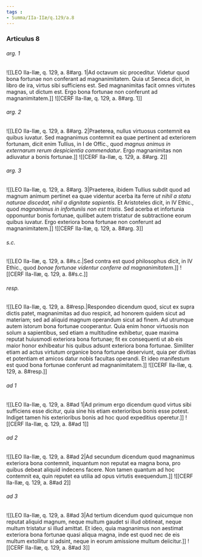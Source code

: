 ```yaml
---
tags : 
- Summa/IIa-IIæ/q.129/a.8
---
```


### Articulus 8

###### arg. 1
![[LEO IIa-IIæ, q. 129, a. 8#arg. 1|Ad octavum sic proceditur. Videtur quod bona fortunae non conferant ad magnanimitatem. Quia ut Seneca dicit, in libro de ira, virtus sibi sufficiens est. Sed magnanimitas facit omnes virtutes magnas, ut dictum est. Ergo bona fortunae non conferunt ad magnanimitatem.]]
![[CERF IIa-IIæ, q. 129, a. 8#arg. 1]]

###### arg. 2
![[LEO IIa-IIæ, q. 129, a. 8#arg. 2|Praeterea, nullus virtuosus contemnit ea quibus iuvatur. Sed magnanimus contemnit ea quae pertinent ad exteriorem fortunam, dicit enim Tullius, in I de Offic., quod *magnus animus in externarum rerum despicientia commendatur*. Ergo magnanimitas non adiuvatur a bonis fortunae.]]
![[CERF IIa-IIæ, q. 129, a. 8#arg. 2]]

###### arg. 3
![[LEO IIa-IIæ, q. 129, a. 8#arg. 3|Praeterea, ibidem Tullius subdit quod ad magnum animum pertinet ea quae videntur acerba ita ferre *ut nihil a statu naturae discedat, nihil a dignitate sapientis*. Et Aristoteles dicit, in IV Ethic., quod *magnanimus in infortuniis non est tristis*. Sed acerba et infortunia opponuntur bonis fortunae, quilibet autem tristatur de subtractione eorum quibus iuvatur. Ergo exteriora bona fortunae non conferunt ad magnanimitatem.]]
![[CERF IIa-IIæ, q. 129, a. 8#arg. 3]]

###### s.c.
![[LEO IIa-IIæ, q. 129, a. 8#s.c.|Sed contra est quod philosophus dicit, in IV Ethic., quod *bonae fortunae videntur conferre ad magnanimitatem*.]]
![[CERF IIa-IIæ, q. 129, a. 8#s.c.]]

###### resp.
![[LEO IIa-IIæ, q. 129, a. 8#resp.|Respondeo dicendum quod, sicut ex supra dictis patet, magnanimitas ad duo respicit, ad honorem quidem sicut ad materiam; sed ad aliquid magnum operandum sicut ad finem. Ad utrumque autem istorum bona fortunae cooperantur. Quia enim honor virtuosis non solum a sapientibus, sed etiam a multitudine exhibetur, quae maxima reputat huiusmodi exteriora bona fortunae; fit ex consequenti ut ab eis maior honor exhibeatur his quibus adsunt exteriora bona fortunae. Similiter etiam ad actus virtutum organice bona fortunae deserviunt, quia per divitias et potentiam et amicos datur nobis facultas operandi. Et ideo manifestum est quod bona fortunae conferunt ad magnanimitatem.]]
![[CERF IIa-IIæ, q. 129, a. 8#resp.]]

###### ad 1
![[LEO IIa-IIæ, q. 129, a. 8#ad 1|Ad primum ergo dicendum quod virtus sibi sufficiens esse dicitur, quia sine his etiam exterioribus bonis esse potest. Indiget tamen his exterioribus bonis ad hoc quod expeditius operetur.]]
![[CERF IIa-IIæ, q. 129, a. 8#ad 1]]

###### ad 2
![[LEO IIa-IIæ, q. 129, a. 8#ad 2|Ad secundum dicendum quod magnanimus exteriora bona contemnit, inquantum non reputat ea magna bona, pro quibus debeat aliquid indecens facere. Non tamen quantum ad hoc contemnit ea, quin reputet ea utilia ad opus virtutis exequendum.]]
![[CERF IIa-IIæ, q. 129, a. 8#ad 2]]

###### ad 3
![[LEO IIa-IIæ, q. 129, a. 8#ad 3|Ad tertium dicendum quod quicumque non reputat aliquid magnum, neque multum gaudet si illud obtineat, neque multum tristatur si illud amittat. Et ideo, quia magnanimus non aestimat exteriora bona fortunae quasi aliqua magna, inde est quod nec de eis multum extollitur si adsint, neque in eorum amissione multum deiicitur.]]
![[CERF IIa-IIæ, q. 129, a. 8#ad 3]]

